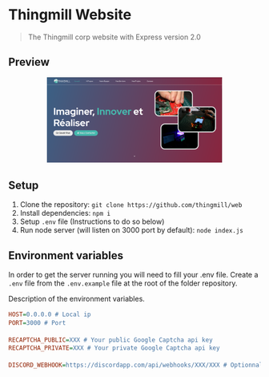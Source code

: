 # Thingmill Website

> The Thingmill corp website with Express version 2.0

## Preview

<center>
<img src="https://raw.githubusercontent.com/thingmill/web/master/preview.png" alt="alt" width="350">
</center>

## Setup

1. Clone the repository: `git clone https://github.com/thingmill/web`
2. Install dependencies: `npm i`
3. Setup `.env` file (Instructions to do so below)
4. Run node server (will listen on 3000 port by default): `node index.js`

## Environment variables

In order to get the server running you will need to fill your .env file.
Create a `.env` file from the `.env.example` file at the root of the folder repository.

Description of the environment variables.

```ini
HOST=0.0.0.0 # Local ip
PORT=3000 # Port

RECAPTCHA_PUBLIC=XXX # Your public Google Captcha api key
RECAPTCHA_PRIVATE=XXX # Your private Google Captcha api key

DISCORD_WEBHOOK=https://discordapp.com/api/webhooks/XXX/XXX # Optionnal, if you want to send contact form to a discord channel
```
